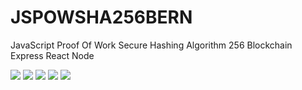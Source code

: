 # JSPOWSHA256BERN
 JavaScript Proof Of Work Secure Hashing Algorithm 256 Blockchain Express React Node

<img src="https://img.shields.io/badge/JavaScript-323330?style=for-the-badge&logo=javascript&logoColor=F7DF1E" />   
 

<img src="https://img.shields.io/badge/Bitcoin-000000?style=for-the-badge&logo=bitcoin&logoColor=white" />   

<img src="https://img.shields.io/badge/Express.js-000000?style=for-the-badge&logo=express&logoColor=white" />   

<img src="https://img.shields.io/badge/React-20232A?style=for-the-badge&logo=react&logoColor=61DAFB" />   

<img src="https://img.shields.io/badge/Node.js-339933?style=for-the-badge&logo=nodedotjs&logoColor=white" />   
